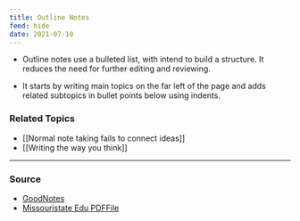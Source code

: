 ```yaml
---
title: Outline Notes
feed: hide
date: 2021-07-10
---
```


- Outline notes use a bulleted list, with intend to build a structure. It reduces the need for further editing and reviewing. 

- It starts by writing main topics on the far left of the page and adds related subtopics in bullet points below using indents.
	
### Related Topics
- [[Normal note taking fails to connect ideas]]
- [[Writing the way you think]]

--- 
### Source
- [GoodNotes](https://medium.goodnotes.com/how-the-outline-note-taking-method-works-f0808ea2cbfa)
- [Missouristate Edu PDFFile](https://www.missouristate.edu/assets/busadv/p.24.pdf)